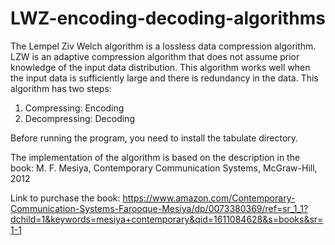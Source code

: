 # LWZ-encoding-decoding-algorithms

The Lempel Ziv Welch algorithm is a lossless data compression algorithm. 
LZW is an adaptive compression algorithm that does not assume prior knowledge of the input data distribution. 
This algorithm works well when the input data is sufficiently large and there is redundancy in the data. 
This algorithm has two steps:
1. Compressing: Encoding
2. Decompressing: Decoding

Before running the program, you need to install the tabulate directory.

The implementation of the algorithm is based on the description in the book:
M. F. Mesiya, Contemporary Communication Systems, McGraw-Hill, 2012

Link to purchase the book:
https://www.amazon.com/Contemporary-Communication-Systems-Farooque-Mesiya/dp/0073380369/ref=sr_1_1?dchild=1&keywords=mesiya+contemporary&qid=1611084628&s=books&sr=1-1
